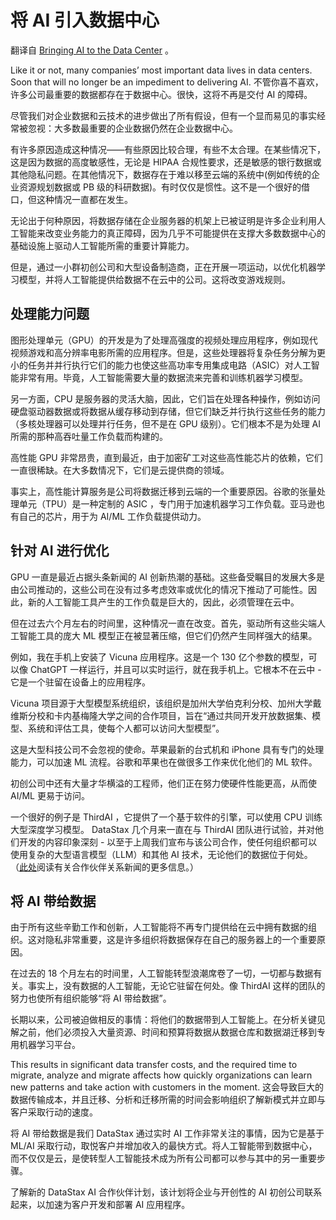 # 将 AI 引入数据中心

翻译自 [Bringing AI to the Data Center](https://thenewstack.io/bringing-ai-to-the-data-center/)  。

Like it or not, many companies’ most important data lives in data centers. Soon that will no longer be an impediment to delivering AI.
不管你喜不喜欢，许多公司最重要的数据都存在于数据中心。很快，这将不再是交付 AI 的障碍。

尽管我们对企业数据和云技术的进步做出了所有假设，但有一个显而易见的事实经常被忽视：大多数最重要的企业数据仍然在企业数据中心。

有许多原因造成这种情况——有些原因比较合理，有些不太合理。在某些情况下，这是因为数据的高度敏感性，无论是 HIPAA 合规性要求，还是敏感的银行数据或其他隐私问题。在其他情况下，数据存在于难以移至云端的系统中(例如传统的企业资源规划数据或 PB 级的科研数据)。有时仅仅是惯性。这不是一个很好的借口，但这种情况一直都在发生。

无论出于何种原因，将数据存储在企业服务器的机架上已被证明是许多企业利用人工智能来改变业务能力的真正障碍，因为几乎不可能提供在支撑大多数数据中心的基础设施上驱动人工智能所需的重要计算能力。

但是，通过一小群初创公司和大型设备制造商，正在开展一项运动，以优化机器学习模型，并将人工智能提供给数据不在云中的公司。这将改变游戏规则。

## 处理能力问题

图形处理单元（GPU）的开发是为了处理高强度的视频处理应用程序，例如现代视频游戏和高分辨率电影所需的应用程序。但是，这些处理器将复杂任务分解为更小的任务并并行执行它们的能力也使这些高功率专用集成电路（ASIC）对人工智能非常有用。毕竟，人工智能需要大量的数据流来完善和训练机器学习模型。

另一方面，CPU 是服务器的灵活大脑，因此，它们旨在处理各种操作，例如访问硬盘驱动器数据或将数据从缓存移动到存储，但它们缺乏并行执行这些任务的能力（多核处理器可以处理并行任务，但不是在 GPU 级别）。它们根本不是为处理 AI 所需的那种高吞吐量工作负载而构建的。

高性能 GPU 非常昂贵，直到最近，由于加密矿工对这些高性能芯片的依赖，它们一直很稀缺。在大多数情况下，它们是云提供商的领域。

事实上，高性能计算服务是公司将数据迁移到云端的一个重要原因。谷歌的张量处理单元（TPU）是一种定制的 ASIC ，专门用于加速机器学习工作负载。亚马逊也有自己的芯片，用于为 AI/ML 工作负载提供动力。

## 针对 AI 进行优化

GPU 一直是最近占据头条新闻的 AI 创新热潮的基础。这些备受瞩目的发展大多是由公司推动的，这些公司在没有过多考虑效率或优化的情况下推动了可能性。因此，新的人工智能工具产生的工作负载是巨大的，因此，必须管理在云中。

但在过去六个月左右的时间里，这种情况一直在改变。首先，驱动所有这些尖端人工智能工具的庞大 ML 模型正在被显著压缩，但它们仍然产生同样强大的结果。

例如，我在手机上安装了 Vicuna 应用程序。这是一个 130 亿个参数的模型，可以像 ChatGPT 一样运行，并且可以实时运行，就在我手机上。它根本不在云中 - 它是一个驻留在设备上的应用程序。

Vicuna 项目源于大型模型系统组织，该组织是加州大学伯克利分校、加州大学戴维斯分校和卡内基梅隆大学之间的合作项目，旨在“通过共同开发开放数据集、模型、系统和评估工具，使每个人都可以访问大型模型”。

这是大型科技公司不会忽视的使命。苹果最新的台式机和 iPhone 具有专门的处理能力，可以加速 ML 流程。谷歌和苹果也在做很多工作来优化他们的 ML 软件。

初创公司中还有大量才华横溢的工程师，他们正在努力使硬件性能更高，从而使 AI/ML 更易于访问。

一个很好的例子是 ThirdAI ，它提供了一个基于软件的引擎，可以使用 CPU 训练大型深度学习模型。 DataStax 几个月来一直在与 ThirdAI 团队进行试验，并对他们开发的内容印象深刻 - 以至于上周我们宣布与该公司合作，使任何组织都可以使用复杂的大型语言模型（LLM）和其他 AI 技术，无论他们的数据位于何处。（[此处](https://www.datastax.com/press-release/datastax-and-thirdai-partner-to-accelerate-ai-adoption-in-the-cloud-or-datacenter-at-dramatically-lower-cost)阅读有关合作伙伴关系新闻的更多信息。）

## 将 AI 带给数据

由于所有这些辛勤工作和创新，人工智能将不再专门提供给在云中拥有数据的组织。这对隐私非常重要，这是许多组织将数据保存在自己的服务器上的一个重要原因。

在过去的 18 个月左右的时间里，人工智能转型浪潮席卷了一切，一切都与数据有关。事实上，没有数据的人工智能，无论它驻留在何处。像 ThirdAI 这样的团队的努力也使所有组织能够“将 AI 带给数据”。

长期以来，公司被迫做相反的事情：将他们的数据带到人工智能上。在分析关键见解之前，他们必须投入大量资源、时间和预算将数据从数据仓库和数据湖迁移到专用机器学习平台。

This results in significant data transfer costs, and the required time to migrate, analyze and migrate affects how quickly organizations can learn new patterns and take action with customers in the moment.
这会导致巨大的数据传输成本，并且迁移、分析和迁移所需的时间会影响组织了解新模式并立即与客户采取行动的速度。

将 AI 带给数据是我们 DataStax 通过实时 AI 工作非常关注的事情，因为它是基于 ML/AI 采取行动，取悦客户并增加收入的最快方式。将人工智能带到数据中心，而不仅仅是云，是使转型人工智能技术成为所有公司都可以参与其中的另一重要步骤。

了解新的 DataStax AI 合作伙伴计划，该计划将企业与开创性的 AI 初创公司联系起来，以加速为客户开发和部署 AI 应用程序。